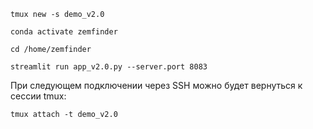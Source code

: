 ```
tmux new -s demo_v2.0
```

```
conda activate zemfinder
```

```
cd /home/zemfinder
```

```
streamlit run app_v2.0.py --server.port 8083
```

При следующем подключении через SSH можно будет вернуться к сессии tmux:
```
tmux attach -t demo_v2.0
```
